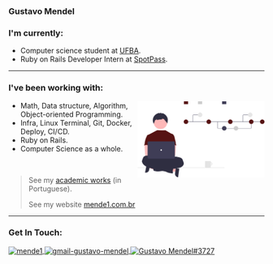 ### Gustavo Mendel

<h3 align="left">I'm currently:</h3>

* Computer science student at [UFBA](https://bcc.ufba.br).
* Ruby on Rails Developer Intern at [SpotPass](http://www.spotpass.com.br/).

---

<h3 align="left">I've been working with:</h3>
<img src="img.svg" width="250" align="right">

- Math, Data structure, Algorithm, Object-oriented Programming.
- Infra, Linux Terminal, Git, Docker, Deploy, CI/CD.
- Ruby on Rails.
- Computer Science as a whole.

<br>

> See my [academic works](https://github.com/mende1/projetos-da-faculdade) (in Portuguese).
> 
> See my website [mende1.com.br](https://mende1.com.br)

---

<h3 align="left">Get In Touch:</h3>
<p align="left">
<a href="https://linkedin.com/in/mende1" target="blank"><img align="center" src="https://raw.githubusercontent.com/rahuldkjain/github-profile-readme-generator/master/src/images/icons/Social/linked-in-alt.svg" alt="mende1" height="20" width="30" /> </a>
<a href="mailto:gustavo.mendel.br@gmail.com" target="blank"><img align="center" src="https://upload.wikimedia.org/wikipedia/commons/7/7e/Gmail_icon_%282020%29.svg" alt="gmail-gustavo-mendel" height="20" width="30" /> </a>
<a href="https://discordapp.com/users/374951479728930817" target="blank"><img align="center" src="https://raw.githubusercontent.com/rahuldkjain/github-profile-readme-generator/master/src/images/icons/Social/discord.svg" alt="Gustavo Mendel#3727" height="30" width="40" /> </a>

</p>
